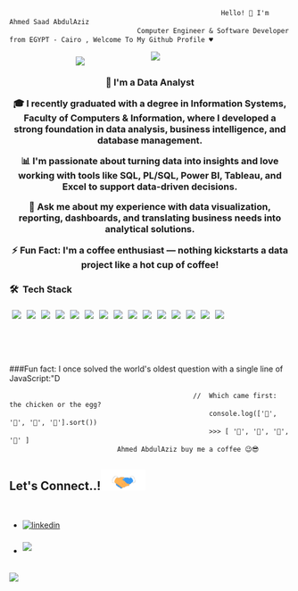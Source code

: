                                                          Hello! 👋 I'm Ahmed Saad AbdulAziz
                                    Computer Engineer & Software Developer from EGYPT - Cairo , Welcome To My Github Profile ♥
<img width="250" align="right" src="https://c.tenor.com/_DOBjnGspYAAAAAM/code-coding.gif">

<h3 align="center">
	

<!-- Typing SVG by DenverCoder1 - https://github.com/DenverCoder1/readme-typing-svg -->
<p align="center">
  <a href="https://github.com/DenverCoder1/readme-typing-svg"><img src="https://readme-typing-svg.herokuapp.com/?lines=Full-stack%20web%20developer;Always%20learning%20new%20technologies&font=Fira%20Code&center=true&width=440&height=45&color=f75c7e&vCenter=true&size=22"></a>
</p> 

<p>🏢 I'm a <strong>Data Analyst</strong></p>
<p>🎓 I recently graduated with a degree in <strong>Information Systems, Faculty of Computers & Information</strong>, where I developed a strong foundation in data analysis, business intelligence, and database management.</p>
<p>📊 I'm passionate about turning data into insights and love working with tools like <strong>SQL, PL/SQL, Power BI, Tableau, and Excel</strong> to support data-driven decisions.</p>
<p>💬 Ask me about my experience with <strong>data visualization, reporting, dashboards</strong>, and translating business needs into analytical solutions.</p>
<p>⚡ <strong>Fun Fact:</strong> I'm a coffee enthusiast — nothing kickstarts a data project like a hot cup of coffee!</p>


### 🛠 &nbsp;Tech Stack
<div style="display: flex; flex-wrap: wrap; align-items: center;">
  <img src="https://img.shields.io/badge/-HTML-05122A?style=flat&logo=HTML5" style="height:30px;margin:5px;">
  <img src="https://img.shields.io/badge/-CSS-05122A?style=flat&logo=CSS3&logoColor=1572B6" style="height:30px;margin:5px;">
  <img src="https://img.shields.io/badge/-JavaScript-05122A?style=flat&logo=javascript" style="height:30px;margin:5px;">
  <img src="https://img.shields.io/badge/-jQuery-05122A?style=flat&logo=jquery" style="height:30px;margin:5px;">
  <img src="https://img.shields.io/badge/-Bootstrap-05122A?style=flat&logo=bootstrap" style="height:30px;margin:5px;">
  <img src="https://img.shields.io/badge/-C%23-05122A?style=flat&logo=c-sharp" style="height:30px;margin:5px;">
  <img src="https://img.shields.io/badge/-Entity%20Framework-05122A?style=flat" style="height:30px;margin:5px;">
  <img src="https://img.shields.io/badge/-MVC-05122A?style=flat&logo=ASP.NET" style="height:30px;margin:5px;">
  <img src="https://img.shields.io/badge/-Web%20API-05122A?style=flat" style="height:30px;margin:5px;">
  <img src="https://img.shields.io/badge/-Angular-05122A?style=flat&logo=angular" style="height:30px;margin:5px;">
  <img src="https://img.shields.io/badge/-SQL-05122A?style=flat&logo=postgresql&logoColor=white" style="height:30px;margin:5px;">
  <img src="https://img.shields.io/badge/-PL%2FSQL-05122A?style=flat&logo=oracle&logoColor=white" style="height:30px;margin:5px;">
  <img src="https://img.shields.io/badge/-PHP-05122A?style=flat&logo=php&logoColor=white" style="height:30px;margin:5px;">
  <img src="https://img.shields.io/badge/-Power%20BI-05122A?style=flat&logo=powerbi&logoColor=F2C811" style="height:30px;margin:5px;">
  <img src="https://img.shields.io/badge/-Tableau-05122A?style=flat&logo=tableau&logoColor=white" style="height:30px;margin:5px;">
</div>







<br/><br/>
	
###Fun fact: I once solved the world's oldest question with a single line of JavaScript:"D

                                                  //  Which came first: the chicken or the egg?
                                                      console.log(['🥚', '🐣', '🐥', '🐔'].sort())
                                                      >>> [ '🐔', '🐣', '🐥', '🥚' ]
						       Ahmed AbdulAziz buy me a coffee 😉😎
## <b> Let's Connect..!</b><img src="https://github.com/0xAbdulKhalid/0xAbdulKhalid/raw/main/assets/mdImages/handshake.gif" width ="80">
<br>
<div align='left'>

<ul>

<li>
<a href="https://www.linkedin.com/in/ahmed-masoud93/" target="_blank">
<img src="https://img.shields.io/badge/linkedin:  Ahmed AbdulAziz-%2300acee.svg?color=405DE6&style=for-the-badge&logo=linkedin&logoColor=white" alt=linkedin style="margin-bottom: 5px;"/>
</a>
</li>

<br>

<li>
<a href="mailto:mod0yh74@gmai.com" target="_blank">
<img src="https://img.shields.io/badge/gmail:  Ahmed AbdulAziz-%23EA4335.svg?style=for-the-badge&logo=gmail&logoColor=white" t=mail style="margin-bottom: 5px;" />
</a>
</li>
	
</ul>
</div>

<br>
<img src="https://user-images.githubusercontent.com/73097560/115834477-dbab4500-a447-11eb-908a-139a6edaec5c.gif">
<br>

<br>


